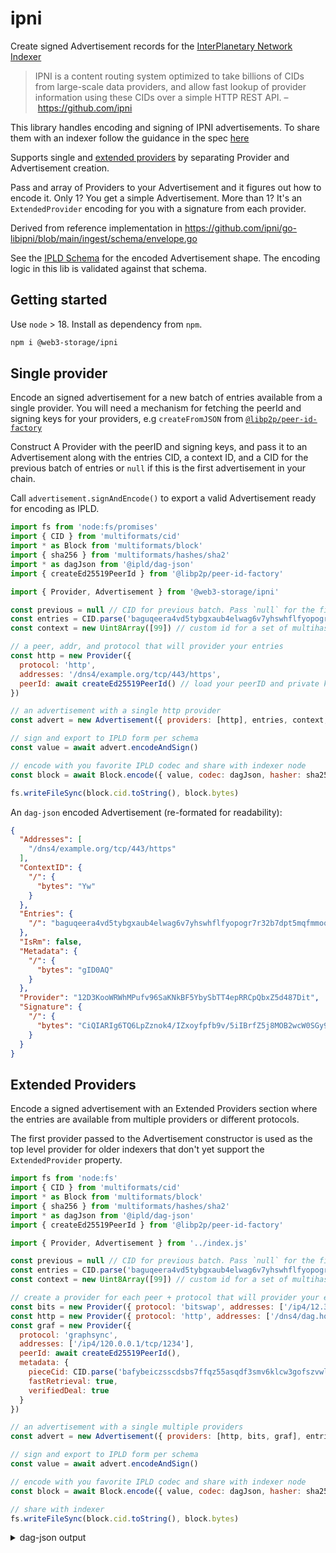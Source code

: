 # ipni

Create signed Advertisement records for the [InterPlanetary Network Indexer](https://github.com/ipni/specs/blob/main/IPNI.md)

> IPNI is a content routing system optimized to take billions of CIDs from large-scale data providers, and allow fast lookup of provider information using these CIDs over a simple HTTP REST API.
> – https://github.com/ipni

This library handles encoding and signing of IPNI advertisements. To share them with an indexer follow the guidance in the spec [here](https://github.com/ipni/specs/blob/main/IPNI.md#advertisement-transfer)

Supports single and [extended providers](https://github.com/ipni/specs/blob/main/IPNI.md#extendedprovider) by separating Provider and Advertisement creation. 

Pass and array of Providers to your Advertisement and it figures out how to encode it. Only 1? You get a simple Advertisement. More than 1? It's an `ExtendedProvider` encoding for you with a signature from each provider.

Derived from reference implementation in https://github.com/ipni/go-libipni/blob/main/ingest/schema/envelope.go

See the [IPLD Schema](./schema.ipldsch) for the encoded Advertisement shape. The encoding logic in this lib is validated against that schema.

## Getting started

Use `node` > 18. Install as dependency from `npm`. 

```sh
npm i @web3-storage/ipni
```

## Single provider

Encode an signed advertisement for a new batch of entries available from a single provider. You will need a mechanism for fetching the peerId and signing keys for your providers, e.g `createFromJSON` from [`@libp2p/peer-id-factory`](https://github.com/libp2p/js-libp2p-peer-id/tree/master/packages/libp2p-peer-id-factory#readme)

Construct A Provider with the peerID and signing keys, and pass it to an Advertisement along with the entries CID, a context ID, and a CID for the previous batch of entries or `null` if this is the first advertisement in your chain.

Call `advertisement.signAndEncode()` to export a valid Advertisement ready for encoding as IPLD.

```js
import fs from 'node:fs/promises'
import { CID } from 'multiformats/cid'
import * as Block from 'multiformats/block'
import { sha256 } from 'multiformats/hashes/sha2'
import * as dagJson from '@ipld/dag-json'
import { createEd25519PeerId } from '@libp2p/peer-id-factory'

import { Provider, Advertisement } from '@web3-storage/ipni'

const previous = null // CID for previous batch. Pass `null` for the first advertisement in your chain
const entries = CID.parse('baguqeera4vd5tybgxaub4elwag6v7yhswhflfyopogr7r32b7dpt5mqfmmoq') // entry batch to provide
const context = new Uint8Array([99]) // custom id for a set of multihashes

// a peer, addr, and protocol that will provider your entries
const http = new Provider({
  protocol: 'http',
  addresses: '/dns4/example.org/tcp/443/https',
  peerId: await createEd25519PeerId() // load your peerID and private key here
})

// an advertisement with a single http provider
const advert = new Advertisement({ providers: [http], entries, context, previous })

// sign and export to IPLD form per schema
const value = await advert.encodeAndSign()

// encode with you favorite IPLD codec and share with indexer node
const block = await Block.encode({ value, codec: dagJson, hasher: sha256 })

fs.writeFileSync(block.cid.toString(), block.bytes)
```

An `dag-json` encoded Advertisement (re-formated for readability):

```json
{
  "Addresses": [
    "/dns4/example.org/tcp/443/https"
  ],
  "ContextID": {
    "/": {
      "bytes": "Yw"
    }
  },
  "Entries": {
    "/": "baguqeera4vd5tybgxaub4elwag6v7yhswhflfyopogr7r32b7dpt5mqfmmoq"
  },
  "IsRm": false,
  "Metadata": {
    "/": {
      "bytes": "gID0AQ"
    }
  },
  "Provider": "12D3KooWRWhMPufv96SaKNkBF5YbySbTT4epRRCpQbxZ5d487Dit",
  "Signature": {
    "/": {
      "bytes": "CiQIARIg6TQ6LpZznok4/IZxoyfpfb9v/5iIBrfZ5j8MOB2wcW0SGy9pbmRleGVyL2luZ2VzdC9hZFNpZ25hdHVyZRoiEiC9Br3J4IwxG525lPNBGPaH4pfu//jFgdX8y9mCZJuRBCpAf+hMGDqxLppZZhoaLGxlwQk4XJH6MkRbRWQ+Bx6R+fkU7+wpH4mmD3159pdxHFr3jTJenRbNt27i711mIHp7AA"
    }
  }
}
```


## Extended Providers

Encode a signed advertisement with an Extended Providers section where the entries are available from multiple providers or different protocols. 

The first provider passed to the Advertisement constructor is used as the top level provider for older indexers that don't yet support the `ExtendedProvider` property.

```js
import fs from 'node:fs'
import { CID } from 'multiformats/cid'
import * as Block from 'multiformats/block'
import { sha256 } from 'multiformats/hashes/sha2'
import * as dagJson from '@ipld/dag-json'
import { createEd25519PeerId } from '@libp2p/peer-id-factory'

import { Provider, Advertisement } from '../index.js'

const previous = null // CID for previous batch. Pass `null` for the first advertisement in your chain
const entries = CID.parse('baguqeera4vd5tybgxaub4elwag6v7yhswhflfyopogr7r32b7dpt5mqfmmoq') // entry batch to provide
const context = new Uint8Array([99]) // custom id for a set of multihashes

// create a provider for each peer + protocol that will provider your entries
const bits = new Provider({ protocol: 'bitswap', addresses: ['/ip4/12.34.56.1/tcp/999/ws'], peerId: await createEd25519PeerId() })
const http = new Provider({ protocol: 'http', addresses: ['/dns4/dag.house/tcp/443/https'], peerId: await createEd25519PeerId() })
const graf = new Provider({
  protocol: 'graphsync',
  addresses: ['/ip4/120.0.0.1/tcp/1234'],
  peerId: await createEd25519PeerId(),
  metadata: {
    pieceCid: CID.parse('bafybeiczsscdsbs7ffqz55asqdf3smv6klcw3gofszvwlyarci47bgf354'),
    fastRetrieval: true,
    verifiedDeal: true
  }
})

// an advertisement with a single multiple providers
const advert = new Advertisement({ providers: [http, bits, graf], entries, context, previous })

// sign and export to IPLD form per schema
const value = await advert.encodeAndSign()

// encode with you favorite IPLD codec and share with indexer node
const block = await Block.encode({ value, codec: dagJson, hasher: sha256 })

// share with indexer
fs.writeFileSync(block.cid.toString(), block.bytes)
```

<details>
  <summary>dag-json output</summary>

```json
{
  "Addresses": [
    "/dns4/dag.house/tcp/443/https"
  ],
  "ContextID": {
    "/": {
      "bytes": "Yw"
    }
  },
  "Entries": {
    "/": "baguqeera4vd5tybgxaub4elwag6v7yhswhflfyopogr7r32b7dpt5mqfmmoq"
  },
  "ExtendedProvider": {
    "Override": false,
    "Providers": [
      {
        "Addresses": [
          "/dns4/dag.house/tcp/443/https"
        ],
        "ID": "12D3KooWPPwQ99nqqBJhAYZnvicHDfx7o855fUzBVBVgBQ4PotMU",
        "Metadata": {
          "/": {
            "bytes": "gID0AQ"
          }
        },
        "Signature": {
          "/": {
            "bytes": "CiQIARIgycGrz1Pkp8va7HhAM0+MHumsG5MxgcpUJOeSBeyH1f8SKS9pbmRleGVyL2luZ2VzdC9leHRlbmRlZFByb3ZpZGVyU2lnbmF0dXJlGiISIBNXY+VA96CrdsbGe54bA7TGHgfB9z05ZzVApWVzdMOWKkD1sZAZVMkYAkugiqlDpiU1o1KkYCcmyA+ozWNOMgfvk7g3eDyIGP1oIHBUQuOcIYd0RB0VdV5/Kl1uV8KQKysJ"
          }
        }
      },
      {
        "Addresses": [
          "/ip4/12.34.56.1/tcp/999/ws"
        ],
        "ID": "12D3KooWLcR73mkaEfNy9i9nDq3NBqFZwBvnvZqVo1MUV6BAvfMB",
        "Metadata": {
          "/": {
            "bytes": "gBI"
          }
        },
        "Signature": {
          "/": {
            "bytes": "CiQIARIgoGDoEx0useLQEWElUSa7imb/59IygDSjK5qRKlRcSEISKS9pbmRleGVyL2luZ2VzdC9leHRlbmRlZFByb3ZpZGVyU2lnbmF0dXJlGiISIPP+xTvUwEfL4LrCnL+Pj79ARZ0bl6hBYpzZ4aFN48wFKkDI0GIqaUqQxaEgcE7WBVH+wdc6Ppp4WgKekTAV9RpniR7zprFobQdkHuFmnaepeSbOIBwyrL1ENGRbCxC94ykF"
          }
        }
      },
      {
        "Addresses": [
          "/ip4/120.0.0.1/tcp/1234"
        ],
        "ID": "12D3KooWShFBk7jQLFYAPrzeHmdL5nYgrrEfiyJFUJfhguCPUJq3",
        "Metadata": {
          "/": {
            "bytes": "kBKjaFBpZWNlQ0lE2CpYJQABcBIgWZSEOQZfKWGe9BKAy7kyvlLFbZnFlmtl4BESOfCYu+9sVmVyaWZpZWREZWFs9W1GYXN0UmV0cmlldmFs9Q"
          }
        },
        "Signature": {
          "/": {
            "bytes": "CiQIARIg+sO3dlJXJxqd/6oCcmOR3ZvhHQIfoqtoxnDx6n/amD4SKS9pbmRleGVyL2luZ2VzdC9leHRlbmRlZFByb3ZpZGVyU2lnbmF0dXJlGiISIAuLbadWtTs8Bhx1s/w1/BHsrAfwNMy1Y88O1LrrxtehKkA6OjXq4rgD07uZoHzZw4Sd4cGbgdIXBO1vB1Pag5FqcuhP4R3Hi0O9QpoPdzxlXDKHYYVS+vrNUzLGiT8/STgL"
          }
        }
      }
    ]
  },
  "IsRm": false,
  "Metadata": {
    "/": {
      "bytes": "gID0AQ"
    }
  },
  "Provider": "12D3KooWPPwQ99nqqBJhAYZnvicHDfx7o855fUzBVBVgBQ4PotMU",
  "Signature": {
    "/": {
      "bytes": "CiQIARIgycGrz1Pkp8va7HhAM0+MHumsG5MxgcpUJOeSBeyH1f8SGy9pbmRleGVyL2luZ2VzdC9hZFNpZ25hdHVyZRoiEiDoF5DFOpj4mxco1sWVnC6KEsjfd3yz9i47SS4NJAhSNCpAsn5C2HUI1K5/FtXZ8+Xcr6V4AGxstCMIudf6B3H3bGw3OcCfDOS01MgNyArtp9dW2XobykWhan7r2g/3VRYQDw"
    }
  }
}
```

</details>
